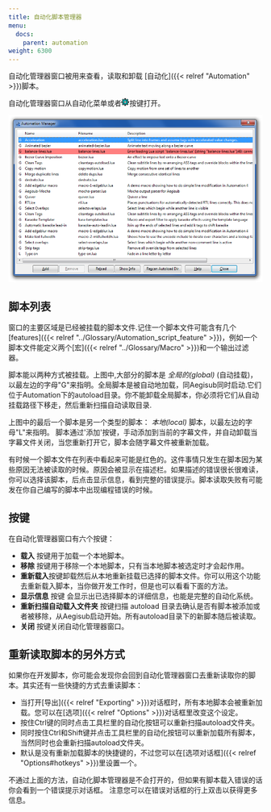 ```yaml
---
title: 自动化脚本管理器
menu:
  docs:
    parent: automation
weight: 6300
---
```


自动化管理器窗口被用来查看，读取和卸载 [自动化]({{< relref "Automation" >}})脚本。

自动化管理器窗口从自动化菜单或者![Automation-toolbar-icon](/img/3.2/Automation-toolbar-icon.png)按键打开。

![automation_manager](/img/3.2/automation_manager.png)

## 脚本列表

窗口的主要区域是已经被挂载的脚本文件.记住一个脚本文件可能含有几个
[features]({{< relref "../Glossary/Automation_script_feature" >}})，例如一个脚本文件能定义两个[宏]({{< relref "../Glossary/Macro" >}})和一个输出过滤器。

脚本能以两种方式被挂载。上图中,大部分的脚本是 *全局的(global)*
(自动挂载)，以最左边的字母"G"来指明。全局脚本是被自动地加载，同Aegisub同时启动.它们位于Automation下的autoload目录。你不能卸载全局脚本，你必须将它们从自动挂载路径下移走，然后重新扫描自动读取目录.

上图中的最后一个脚本是另一个类型的脚本： *本地(local)*
脚本，以最左边的字母"L"来指明。
脚本通过'添加'按键，手动添加到当前的字幕文件，并自动卸载当字幕文件关闭，当您重新打开它，脚本会随字幕文件被重新加载。

有时候一个脚本文件在列表中看起来可能是红色的。这件事情只发生在脚本因为某些原因无法被读取的时候。原因会被显示在描述栏。如果描述的错误很长很难读，你可以选择该脚本，后点击显示信息，看到完整的错误提示。脚本读取失败有可能发在你自己编写的脚本中出现编程错误的时候。

## 按键

在自动化管理器窗口有六个按键：

- **载入** 按键用于加载一个本地脚本。
- **移除**
  按键用于移除一个本地脚本，只有当本地脚本被选定时才会起作用。
- **重新载入**按键卸载然后从本地重新挂载已选择的脚本文件。你可以用这个功能去重新载入脚本，当你做开发工作时，但是也可以看看下面的方法。
- **显示信息** 按键
  会显示出已选择脚本的详细信息，也能是完整的自动化系统。
- **重新扫描自动载入文件夹** 按键扫描 autoload
  目录去确认是否有脚本被添加或者被移除，从Aegisub启动开始。所有autoload目录下的新脚本随后被读取。
- **关闭** 按键关闭自动化管理器窗口。

## 重新读取脚本的另外方式

如果你在开发脚本，你可能会发现你会回到自动化管理器窗口去重新读取你的脚本。其实还有一些快捷的方式去重读脚本：

- 当打开[导出]({{< relref "Exporting" >}})对话框时，所有本地脚本会被重新加载。您可以在[选项]({{< relref "Options" >}})对话框里改变这个设定。
- 按住Ctrl键的同时点击工具栏里的自动化按钮可以重新扫描autoload文件夹。
- 同时按住Ctrl和Shift键并点击工具栏里的自动化按钮可以重新加载所有脚本，当然同时也会重新扫描autoload文件夹。
- 默认是没有重新加载脚本的快捷键的，不过您可以在[选项对话框]({{< relref "Options#hotkeys" >}})里设置一个。

不通过上面的方法，自动化脚本管理器是不会打开的，但如果有脚本载入错误的话你会看到一个错误提示对话框。
注意您可以在错误对话框的行上双击以获得更多信息。
